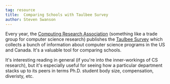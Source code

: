 ```yaml
---
tag: resource
title:  Comparing Schools with Taulbee Survey
author: Steven Swanson
---
```


Every year, the [Computing Research Association](https://cra.org/) (something
like a trade group for computer science research) publishes the [Taulbee
Survey](https://cra.org/resources/taulbee-survey/) which collects a bunch of
information about computer science programs in the US and Canada.  It's a
valuable tool for comparing schools.

It's interesting reading in general (if you're into the inner-workings of CS
research), but it's especially useful for seeing how a particular department
stacks up to its peers in terms Ph.D. student body size, compensation,
diveristy, etc.
